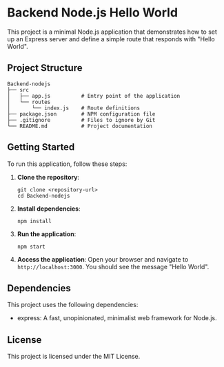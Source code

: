 # Backend Node.js Hello World

This project is a minimal Node.js application that demonstrates how to set up an Express server and define a simple route that responds with "Hello World".

## Project Structure

```
Backend-nodejs
├── src
│   ├── app.js          # Entry point of the application
│   └── routes
│       └── index.js    # Route definitions
├── package.json        # NPM configuration file
├── .gitignore          # Files to ignore by Git
└── README.md           # Project documentation
```

## Getting Started

To run this application, follow these steps:

1. **Clone the repository**:
   ```
   git clone <repository-url>
   cd Backend-nodejs
   ```

2. **Install dependencies**:
   ```
   npm install
   ```

3. **Run the application**:
   ```
   npm start
   ```

4. **Access the application**:
   Open your browser and navigate to `http://localhost:3000`. You should see the message "Hello World".

## Dependencies

This project uses the following dependencies:
- express: A fast, unopinionated, minimalist web framework for Node.js.

## License

This project is licensed under the MIT License.